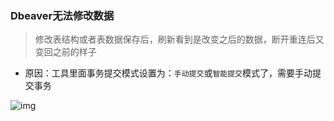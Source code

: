 ### Dbeaver无法修改数据

> 修改表结构或者表数据保存后，刷新看到是改变之后的数据，断开重连后又变回之前的样子

* 原因：工具里面事务提交模式设置为：`手动提交`或`智能提交`模式了，需要手动提交事务


![img](https://github.com/Jonny023/Study/blob/master/Dbeaver/autocommit.png)
